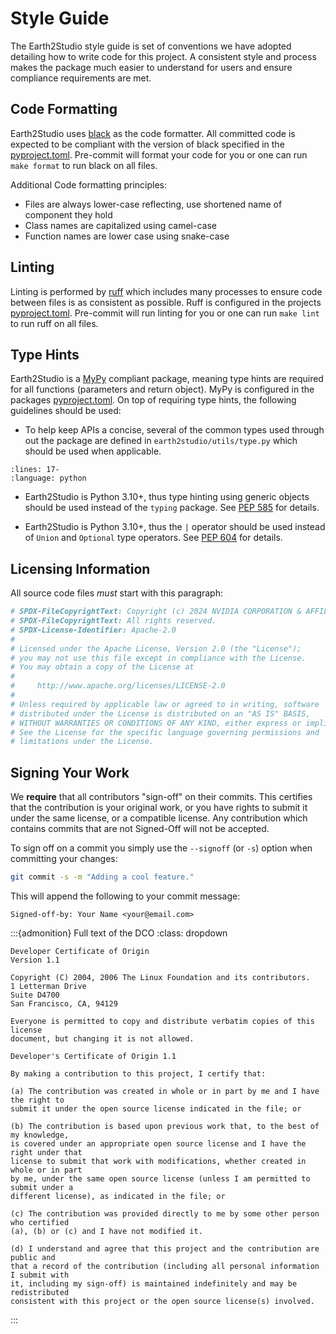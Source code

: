 # Style Guide

The Earth2Studio style guide is set of conventions we have adopted detailing how to
write code for this project. A consistent style and process makes the package much
easier to understand for users and ensure compliance requirements are met.

## Code Formatting

Earth2Studio uses [black](https://github.com/psf/black) as the code formatter.
All committed code is expected to be compliant with the version of black specified in
the [pyproject.toml](https://github.com/NVIDIA/earth2studio/blob/main/pyproject.toml).
Pre-commit will format your code for you or one can run `make format` to run black on
all files.

Additional Code formatting principles:

- Files are always lower-case reflecting, use shortened name of component they hold
- Class names are capitalized using camel-case
- Function names are lower case using snake-case

## Linting

Linting is performed by [ruff](https://github.com/astral-sh/ruff) which includes many
processes to ensure code between files is as consistent as possible.
Ruff is configured in the projects [pyproject.toml](https://github.com/NVIDIA/earth2studio/blob/main/pyproject.toml).
Pre-commit will run linting for you or one can run `make lint` to run ruff on all files.

## Type Hints

Earth2Studio is a [MyPy](https://mypy-lang.org/) compliant package, meaning type hints
are required for all functions (parameters and return object).
MyPy is configured in the packages [pyproject.toml](https://github.com/NVIDIA/earth2studio/blob/main/pyproject.toml).
On top of requiring type hints, the following guidelines should be used:

- To help keep APIs a concise, several of the common types used through out
    the package are defined in `earth2studio/utils/type.py` which should be
    used when applicable.

```{literalinclude} ../../../earth2studio/utils/type.py
:lines: 17-
:language: python
```

- Earth2Studio is Python 3.10+, thus type hinting using generic objects should be used
    instead of the `typing` package. See [PEP 585](https://peps.python.org/pep-0585/)
    for details.

- Earth2Studio is Python 3.10+, thus the `|` operator should be used instead of `Union`
    and `Optional` type operators. See [PEP 604](https://peps.python.org/pep-0604/) for
    details.

## Licensing Information

All source code files *must* start with this paragraph:

```bash
# SPDX-FileCopyrightText: Copyright (c) 2024 NVIDIA CORPORATION & AFFILIATES.
# SPDX-FileCopyrightText: All rights reserved.
# SPDX-License-Identifier: Apache-2.0
#
# Licensed under the Apache License, Version 2.0 (the "License");
# you may not use this file except in compliance with the License.
# You may obtain a copy of the License at
#
#     http://www.apache.org/licenses/LICENSE-2.0
#
# Unless required by applicable law or agreed to in writing, software
# distributed under the License is distributed on an "AS IS" BASIS,
# WITHOUT WARRANTIES OR CONDITIONS OF ANY KIND, either express or implied.
# See the License for the specific language governing permissions and
# limitations under the License.
```

## Signing Your Work

We **require** that all contributors "sign-off" on their commits. This certifies that
the contribution is your original work, or you have rights to submit it under the same
license, or a compatible license. Any contribution which contains commits that are not
Signed-Off will not be accepted.

To sign off on a commit you simply use the `--signoff` (or `-s`) option when
committing your changes:

```bash
git commit -s -m "Adding a cool feature."
```

This will append the following to your commit message:

```text
Signed-off-by: Your Name <your@email.com>
```

:::{admonition} Full text of the DCO
:class: dropdown

```text
Developer Certificate of Origin
Version 1.1

Copyright (C) 2004, 2006 The Linux Foundation and its contributors.
1 Letterman Drive
Suite D4700
San Francisco, CA, 94129

Everyone is permitted to copy and distribute verbatim copies of this license
document, but changing it is not allowed.
```

```text
Developer's Certificate of Origin 1.1

By making a contribution to this project, I certify that:

(a) The contribution was created in whole or in part by me and I have the right to
submit it under the open source license indicated in the file; or

(b) The contribution is based upon previous work that, to the best of my knowledge,
is covered under an appropriate open source license and I have the right under that
license to submit that work with modifications, whether created in whole or in part
by me, under the same open source license (unless I am permitted to submit under a
different license), as indicated in the file; or

(c) The contribution was provided directly to me by some other person who certified
(a), (b) or (c) and I have not modified it.

(d) I understand and agree that this project and the contribution are public and
that a record of the contribution (including all personal information I submit with
it, including my sign-off) is maintained indefinitely and may be redistributed
consistent with this project or the open source license(s) involved.

```

:::
